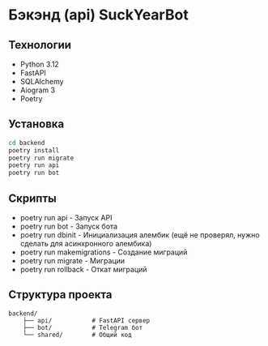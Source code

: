 # Бэкэнд (api) SuckYearBot

## Технологии
- Python 3.12
- FastAPI
- SQLAlchemy
- Aiogram 3
- Poetry

## Установка
```bash
cd backend
poetry install
poetry run migrate
poetry run api
poetry run bot
```

## Скрипты

- poetry run api - Запуск API
- poetry run bot - Запуск бота
- poetry run dbinit - Инициализация алембик (ещё не проверял, нужно сделать для асинхронного алембика)
- poetry run makemigrations - Создание миграций 
- poetry run migrate - Миграции
- poetry run rollback - Откат миграций

##  Структура проекта
```
backend/
    ├── api/           # FastAPI сервер
    ├── bot/           # Telegram бот
    └── shared/        # Общий код
```